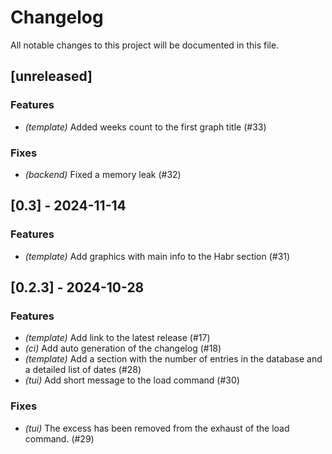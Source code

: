 # Changelog

All notable changes to this project will be documented in this file.

## [unreleased]

### Features

- *(template)* Added weeks count to the first graph title (#33)

### Fixes

- *(backend)* Fixed a memory leak (#32)

## [0.3] - 2024-11-14

### Features

- *(template)* Add graphics with main info to the Habr section (#31)

## [0.2.3] - 2024-10-28

### Features

- *(template)* Add link to the latest release (#17)
- *(ci)* Add auto generation of the changelog (#18)
- *(template)* Add a section with the number of entries in the database and a detailed list of dates (#28)
- *(tui)* Add short message to the load command (#30)

### Fixes

- *(tui)* The excess has been removed from the exhaust of the load command. (#29)

<!-- generated by git-cliff -->
